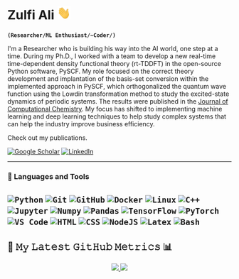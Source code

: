 # Zulfi Ali <img src="https://raw.githubusercontent.com/ABSphreak/ABSphreak/master/gifs/Hi.gif" width="30px" height="30px">

**`(Researcher/ML Enthusiast/~Coder/)`**



I'm a Researcher who is building his way into the AI world, one step at a time. During my Ph.D., I worked with a team to develop a new real-time time-dependent density functional theory (rt-TDDFT) in the open-source Python software, PySCF. My role focused on the correct theory development and implantation of the basis-set conversion within the implemented approach in PySCF, which orthogonalized the quantum wave function using the Lowdin transformation method to study the excited-state dynamics of periodic systems. The results were published in the <a href="https://doi.org/10.1002/jcc.27058" target="_blank" rel="noopener">Journal of Computational Chemistry</a>. My focus has shifted to implementing machine learning and deep learning techniques to help study complex systems that can help the industry improve business efficiency. 


Check out my publications. 

<p align="left">
  <a href="https://scholar.google.com/citations?hl=en&user=KjH0IUIAAAAJ" target="_blank" rel="noopener">
    <img alt="Google Scholar" title="My Publications" src="https://img.shields.io/badge/Google_Scholar-4285F4?style=for-the-badge&logo=google-scholar&logoColor=white"/></a>
  <a href="https://linkedin.com/in/zulfikharaali/" target="_blank" rel="noopener">
     <img alt="LinkedIn" title="LinkedIn" src="https://img.shields.io/badge/LinkedIn-0077B5?style=for-the-badge&logo=linkedin&logoColor=white"/></a>
</p>

---

### 🧰 Languages and Tools

<code><img width="30px" alt="Python" title="Python" src="https://cdn.jsdelivr.net/gh/devicons/devicon/icons/python/python-original.svg" /></code>
<code><img width="30px" alt="Git" title="Git" src="https://cdn.jsdelivr.net/gh/devicons/devicon/icons/git/git-original.svg" /></code>
<code><img width="30px" alt="GitHub" title="GitHub" src="https://cdn.jsdelivr.net/gh/devicons/devicon/icons/github/github-original.svg" /></code>
<code><img width="30px" alt="Docker" title="Docker" src="https://cdn.jsdelivr.net/gh/devicons/devicon/icons/docker/docker-original-wordmark.svg" /></code>
<code><img width="30px" alt="Linux" title="Linux" src="https://cdn.jsdelivr.net/gh/devicons/devicon/icons/linux/linux-original.svg" /></code>
<code><img width="30px" alt="C++" title="C++" src="https://cdn.jsdelivr.net/gh/devicons/devicon/icons/cplusplus/cplusplus-original.svg" /></code>
<code><img width="30px" alt="Jupyter" title="Jupyter" src="https://cdn.jsdelivr.net/gh/devicons/devicon/icons/jupyter/jupyter-original-wordmark.svg" /></code>
<code><img width="30px" alt="Numpy" title="Numpy" src="https://cdn.jsdelivr.net/gh/devicons/devicon/icons/numpy/numpy-original.svg" /></code>
<code><img width="30px" alt="Pandas" title="Pandas" src="https://cdn.jsdelivr.net/gh/devicons/devicon/icons/pandas/pandas-original.svg" /></code>
<code><img width="30px" alt="TensorFlow" title="TensorFlow" src="https://cdn.jsdelivr.net/gh/devicons/devicon/icons/tensorflow/tensorflow-original.svg" /></code>
<code><img width="30px" alt="PyTorch" title="PyTorch" src="https://cdn.jsdelivr.net/gh/devicons/devicon/icons/pytorch/pytorch-original.svg" /></code>
<code><img width="30px" alt="VS Code" title="VS Code" src="https://cdn.jsdelivr.net/gh/devicons/devicon/icons/vscode/vscode-original.svg" /></code>
<code><img width="30px" alt="HTML" title="HTML" src="https://cdn.jsdelivr.net/gh/devicons/devicon/icons/html5/html5-plain.svg" /></code>
<code><img width="30px" alt="CSS" title="CSS" src="https://cdn.jsdelivr.net/gh/devicons/devicon/icons/css3/css3-plain.svg" /></code>
<code><img width="30px" alt="NodeJS" title="NodeJS" src="https://cdn.jsdelivr.net/gh/devicons/devicon/icons/nodejs/nodejs-original.svg" /></code>
<code><img width="30px" alt="Latex" title="Latex" src="https://cdn.jsdelivr.net/gh/devicons/devicon/icons/latex/latex-original.svg" /></code>
<code><img width="30px" alt="Bash" title="Bash" src="https://cdn.jsdelivr.net/gh/devicons/devicon/icons/bash/bash-original.svg" /></code>
---

## 🔔 𝙼𝚢 𝙻𝚊𝚝𝚎𝚜𝚝 𝙶𝚒𝚝𝙷𝚞𝚋 𝙼𝚎𝚝𝚛𝚒𝚌𝚜 📊
<p>
  <div align=center style="margin: auto;">
    <a href="https://github.com/anuraghazra/github-readme-stats" title="Source">
      <img width=45% src="https://github-readme-stats.vercel.app/api?username=zulfikharali650&hide_title=true&show_icons=true&hide_border=true&line_height=23&show_icons=true&text_color=000&icon_color=000&bg_color=0,c64dff,4dfcff,4dfcff,52fa5a&theme=graywhite" />
    </a>
    <!-- wi*quL3fcV -->
	<a href="https://github.com/anuraghazra/github-readme-stats" title="Source">
      <img width=45% src="https://github-readme-stats-sigma-five.vercel.app/api/top-langs/?username=zulfikharali650&hide_title=true&hide_border=true&langs_count=8&layout=compact&text_color=000&icon_color=fff&bg_color=0,52fa5a,4dfcff,c64dff&theme=graywhite" />
    </a>
  </div>
  <!--
  <br><br><br><br><br><br><br><br><br>
  <div align=center>
	<a href="https://github.com/denvercoder1/github-readme-streak-stats" title="Go to Source">
      <img align="center" width=45% src="https://github-readme-streak-stats.herokuapp.com/?user=zulfikharali650&hide_border=true&border=61dafb&theme=synthwave" alt="zulfikharali650" />
    </a>
  </div>
  -->
</p>

